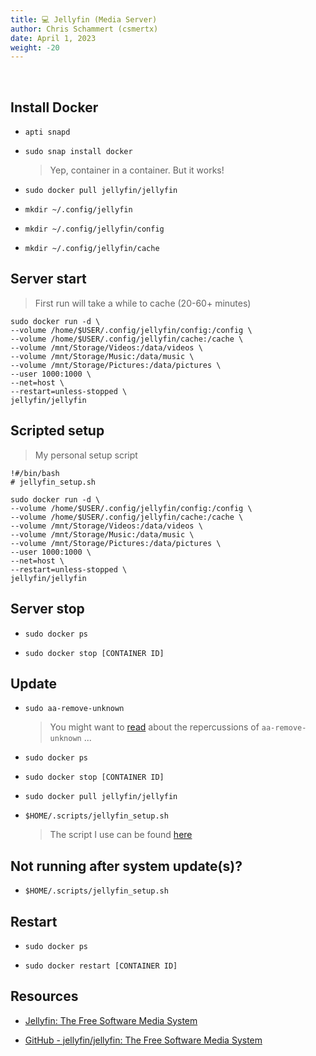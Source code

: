 ```yaml
---
title: 💻 Jellyfin (Media Server)
author: Chris Schammert (csmertx)
date: April 1, 2023
weight: -20
---
```


<br />

## Install Docker

- ```apti snapd```

- ```sudo snap install docker```

    > Yep, container in a container. But it works!

- ```sudo docker pull jellyfin/jellyfin```

- ```mkdir ~/.config/jellyfin```

- ```mkdir ~/.config/jellyfin/config```

- ```mkdir ~/.config/jellyfin/cache```

## Server start

> First run will take a while to cache (20-60+ minutes)

```
sudo docker run -d \
--volume /home/$USER/.config/jellyfin/config:/config \
--volume /home/$USER/.config/jellyfin/cache:/cache \
--volume /mnt/Storage/Videos:/data/videos \
--volume /mnt/Storage/Music:/data/music \
--volume /mnt/Storage/Pictures:/data/pictures \
--user 1000:1000 \
--net=host \
--restart=unless-stopped \
jellyfin/jellyfin
```

## Scripted setup

> My personal setup script

```
!#/bin/bash
# jellyfin_setup.sh

sudo docker run -d \
--volume /home/$USER/.config/jellyfin/config:/config \
--volume /home/$USER/.config/jellyfin/cache:/cache \
--volume /mnt/Storage/Videos:/data/videos \
--volume /mnt/Storage/Music:/data/music \
--volume /mnt/Storage/Pictures:/data/pictures \
--user 1000:1000 \
--net=host \
--restart=unless-stopped \
jellyfin/jellyfin
```

## Server stop

- ```sudo docker ps```

- ```sudo docker stop [CONTAINER ID]```

## Update

- ```sudo aa-remove-unknown```

    > You might want to [read](https://forum.snapcraft.io/t/broken-apparmor/32191) about the repercussions of ```aa-remove-unknown``` ...

- ```sudo docker ps```

- ```sudo docker stop [CONTAINER ID]```

- ```sudo docker pull jellyfin/jellyfin```

- ```$HOME/.scripts/jellyfin_setup.sh```

    > The script I use can be found [here](https://github.com/csmertx/dotfiles/blob/master/scripts/jellyfin_setup.sh)

## Not running after system update(s)?

- ```$HOME/.scripts/jellyfin_setup.sh```

## Restart

- ```sudo docker ps```

- ```sudo docker restart [CONTAINER ID]```

## Resources

- [Jellyfin: The Free Software Media System](https://jellyfin.org)

- [GitHub - jellyfin/jellyfin: The Free Software Media System](https://github.com/jellyfin/jellyfin)
